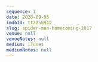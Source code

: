 ```yaml
---
sequence: 1
date: 2020-09-05
imdbId: tt2250912
slug: spider-man-homecoming-2017
venue: null
venueNotes: null
medium: iTunes
mediumNotes: null
---
```


